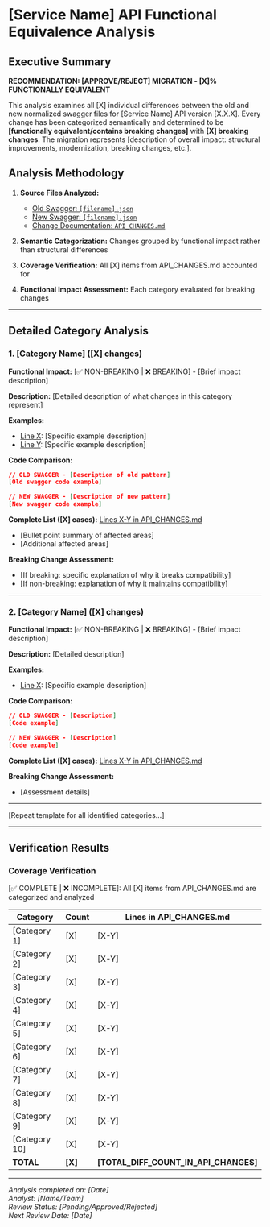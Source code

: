 # [Service Name] API Functional Equivalence Analysis

## Executive Summary

**RECOMMENDATION: [APPROVE/REJECT] MIGRATION - [X]% FUNCTIONALLY EQUIVALENT**

This analysis examines all [X] individual differences between the old and new normalized swagger files for [Service Name] API version [X.X.X]. Every change has been categorized semantically and determined to be **[functionally equivalent/contains breaking changes]** with **[X] breaking changes**. The migration represents [description of overall impact: structural improvements, modernization, breaking changes, etc.].

## Analysis Methodology

1. **Source Files Analyzed:**
   - [Old Swagger: `[filename].json`]([path/to/old/swagger])
   - [New Swagger: `[filename].json`]([path/to/new/swagger]) 
   - [Change Documentation: `API_CHANGES.md`]([path/to/changes])

2. **Semantic Categorization:** Changes grouped by functional impact rather than structural differences
3. **Coverage Verification:** All [X] items from API_CHANGES.md accounted for
4. **Functional Impact Assessment:** Each category evaluated for breaking changes

---

## Detailed Category Analysis

### 1. [Category Name] ([X] changes)
**Functional Impact:** [✅ NON-BREAKING | ❌ BREAKING] - [Brief impact description]

**Description:** [Detailed description of what changes in this category represent]

**Examples:**
- [Line X](API_CHANGES.md#LX): [Specific example description]
- [Line Y](API_CHANGES.md#LY): [Specific example description]

**Code Comparison:**
```json
// OLD SWAGGER - [Description of old pattern]
[Old swagger code example]

// NEW SWAGGER - [Description of new pattern]
[New swagger code example]
```

**Complete List ([X] cases):**
[Lines X-Y in API_CHANGES.md](API_CHANGES.md#LX-LY)
- [Bullet point summary of affected areas]
- [Additional affected areas]

**Breaking Change Assessment:**
- [If breaking: specific explanation of why it breaks compatibility]
- [If non-breaking: explanation of why it maintains compatibility]

---

### 2. [Category Name] ([X] changes)
**Functional Impact:** [✅ NON-BREAKING | ❌ BREAKING] - [Brief impact description]

**Description:** [Detailed description]

**Examples:**
- [Line X](API_CHANGES.md#LX): [Specific example description]

**Code Comparison:**
```json
// OLD SWAGGER - [Description]
[Code example]

// NEW SWAGGER - [Description]
[Code example]
```

**Complete List ([X] cases):**
[Lines X-Y in API_CHANGES.md](API_CHANGES.md#LX-LY)

**Breaking Change Assessment:**
- [Assessment details]

---

[Repeat template for all identified categories...]

---

## Verification Results

### Coverage Verification
[✅ COMPLETE | ❌ INCOMPLETE]: All [X] items from API_CHANGES.md are categorized and analyzed

| Category | Count | Lines in API_CHANGES.md |
|----------|-------|-------------------------|
| [Category 1] | [X] | [X-Y] |
| [Category 2] | [X] | [X-Y] |
| [Category 3] | [X] | [X-Y] |
| [Category 4] | [X] | [X-Y] |
| [Category 5] | [X] | [X-Y] |
| [Category 6] | [X] | [X-Y] |
| [Category 7] | [X] | [X-Y] |
| [Category 8] | [X] | [X-Y] |
| [Category 9] | [X] | [X-Y] |
| [Category 10] | [X] | [X-Y] |
| **TOTAL** | **[X]** | **[TOTAL_DIFF_COUNT_IN_API_CHANGES]** |


---

*Analysis completed on: [Date]*  
*Analyst: [Name/Team]*  
*Review Status: [Pending/Approved/Rejected]*  
*Next Review Date: [Date]*
